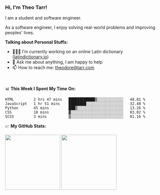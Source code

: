 ### Hi, I'm Theo Tarr!

I am a student and software engineer. 

As a software engineer, I enjoy solving real-world problems and improving peoples' lives.

**Talking about Personal Stuffs:**

- 👨🏻‍💻 I’m currently working on an online Latin dictionary ([latindictionary.io](https://www.latindictionary.io))
- 💬 Ask me about anything, I am happy to help
- 📫 How to reach me: theodore@tarr.com

</br>

📊 **This Week I Spent My Time On:**
<!--START_SECTION:waka-->
```text
HTML         2 hrs 47 mins   ████████████▒░░░░░░░░░░░░   48.81 % 
JavaScript   1 hr 51 mins    ████████░░░░░░░░░░░░░░░░░   32.48 % 
Python       45 mins         ███▒░░░░░░░░░░░░░░░░░░░░░   13.26 % 
CSS          10 mins         ▓░░░░░░░░░░░░░░░░░░░░░░░░   03.02 % 
SCSS         3 mins          ▒░░░░░░░░░░░░░░░░░░░░░░░░   01.16 % 
```
<!--END_SECTION:waka-->


📈 **My GitHub Stats:**

<p>
  <img height="180em" src="https://github-readme-stats.vercel.app/api?username=theotarr&show_icons=true&hide_border=true&&count_private=true&include_all_commits=true&theme=radical" />
  <img height="180em" src="https://github-readme-stats.vercel.app/api/top-langs/?username=theotarr&exclude_repo=KNN-Image-Classification&show_icons=true&hide_border=true&layout=compact&langs_count=8&theme=radical"/>
</p>
